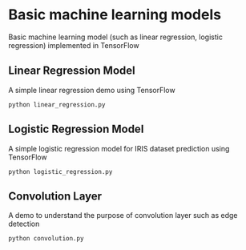 # Basic machine learning models
Basic machine learning model (such as linear regression, logistic regression) implemented in TensorFlow

## Linear Regression Model
A simple linear regression demo using TensorFlow
```
python linear_regression.py
```

## Logistic Regression Model
A simple logistic regression model for IRIS dataset prediction using TensorFlow 
```
python logistic_regression.py
```

## Convolution Layer
A demo to understand the purpose of convolution layer such as edge detection
```
python convolution.py
```